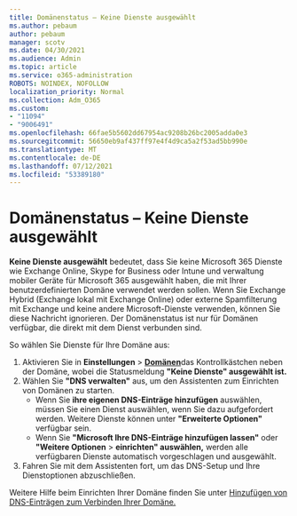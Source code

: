 ```yaml
---
title: Domänenstatus – Keine Dienste ausgewählt
ms.author: pebaum
author: pebaum
manager: scotv
ms.date: 04/30/2021
ms.audience: Admin
ms.topic: article
ms.service: o365-administration
ROBOTS: NOINDEX, NOFOLLOW
localization_priority: Normal
ms.collection: Adm_O365
ms.custom:
- "11094"
- "9006491"
ms.openlocfilehash: 66fae5b5602dd67954ac9208b26bc2005adda0e3
ms.sourcegitcommit: 56650eb9af437ff97e4f4d9ca5a2f53ad5bb990e
ms.translationtype: MT
ms.contentlocale: de-DE
ms.lasthandoff: 07/12/2021
ms.locfileid: "53389180"
---
```

# <a name="domain-status---no-services-selected"></a>Domänenstatus – Keine Dienste ausgewählt

**Keine Dienste ausgewählt** bedeutet, dass Sie keine Microsoft 365 Dienste wie Exchange Online, Skype for Business oder Intune und verwaltung mobiler Geräte für Microsoft 365 ausgewählt haben, die mit Ihrer benutzerdefinierten Domäne verwendet werden sollen. Wenn Sie Exchange Hybrid (Exchange lokal mit Exchange Online) oder externe Spamfilterung mit Exchange und keine andere Microsoft-Dienste verwenden, können Sie diese Nachricht ignorieren. Der Domänenstatus ist nur für Domänen verfügbar, die direkt mit dem Dienst verbunden sind.

So wählen Sie Dienste für Ihre Domäne aus:

1. Aktivieren Sie in **Einstellungen**  >  [**Domänen**](https://admin.microsoft.com/Adminportal/Home)das Kontrollkästchen neben der Domäne, wobei die Statusmeldung **"Keine Dienste" ausgewählt ist.**
1. Wählen Sie **"DNS verwalten"** aus, um den Assistenten zum Einrichten von Domänen zu starten.
    - Wenn Sie **ihre eigenen DNS-Einträge hinzufügen** auswählen, müssen Sie einen Dienst auswählen, wenn Sie dazu aufgefordert werden. Weitere Dienste können unter **"Erweiterte Optionen"** verfügbar sein.
    - Wenn Sie **"Microsoft Ihre DNS-Einträge hinzufügen lassen"** oder **"Weitere Optionen**  >  **einrichten" auswählen,** werden alle verfügbaren Dienste automatisch vorgeschlagen und ausgewählt.
1. Fahren Sie mit dem Assistenten fort, um das DNS-Setup und Ihre Dienstoptionen abzuschließen.
 
Weitere Hilfe beim Einrichten Ihrer Domäne finden Sie unter [Hinzufügen von DNS-Einträgen zum Verbinden Ihrer Domäne.](/microsoft-365/admin/get-help-with-domains/create-dns-records-at-any-dns-hosting-provider)

